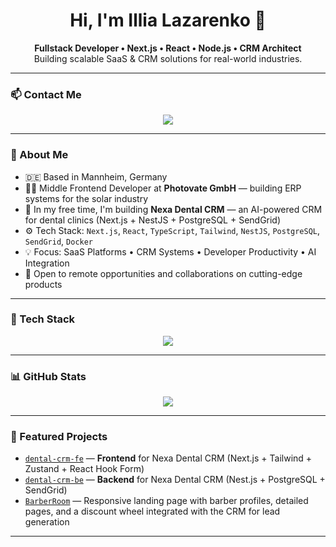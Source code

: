 <h1 align="center">Hi, I'm Illia Lazarenko 👋</h1>

<p align="center">
  <strong>Fullstack Developer • Next.js • React • Node.js • CRM Architect</strong><br />
  Building scalable SaaS & CRM solutions for real-world industries.
</p>

---

### 📫 Contact Me

<p align="center">
  <a href="https://www.linkedin.com/in/illia-lazarenko-fullstack/">
    <img src="https://img.shields.io/badge/-LinkedIn-0A66C2?style=for-the-badge&logo=linkedin&logoColor=white" />
  </a>
</p>

---

### 🧠 About Me

- 🇩🇪 Based in Mannheim, Germany  
- 🧑‍💻 Middle Frontend Developer at **Photovate GmbH** — building ERP systems for the solar industry  
- 🧠 In my free time, I'm building **Nexa Dental CRM** — an AI-powered CRM for dental clinics (Next.js + NestJS + PostgreSQL + SendGrid)  
- ⚙️ Tech Stack: `Next.js`, `React`, `TypeScript`, `Tailwind`, `NestJS`, `PostgreSQL`, `SendGrid`, `Docker`  
- 💡 Focus: SaaS Platforms • CRM Systems • Developer Productivity • AI Integration  
- 🤝 Open to remote opportunities and collaborations on cutting-edge products  

---

### 🚀 Tech Stack



<p align="center">
  <img src="https://skillicons.dev/icons?i=react,nextjs,ts,nestjs,postgres,docker,git,tailwind,sendgrid" />
</p>


---

### 📊 GitHub Stats

<p align="center">
  <img src="https://github-readme-stats.vercel.app/api?username=ilyalazarenkoit&show_icons=true&theme=gruvbox&hide_border=false&rank_icon=github" />
</p>

---

### 🚀 Featured Projects

- [`dental-crm-fe`](https://github.com/ilyalazarenkoit/dental-crm-fe) — **Frontend** for Nexa Dental CRM (Next.js + Tailwind + Zustand + React Hook Form)  
- [`dental-crm-be`](https://github.com/ilyalazarenkoit/dental-crm-be) — **Backend** for Nexa Dental CRM (Nest.js + PostgreSQL + SendGrid)  
- [`BarberRoom`](https://github.com/ilyalazarenkoit/BarberRoom) — Responsive landing page with barber profiles, detailed pages, and a discount wheel integrated with the CRM for lead generation  

---
